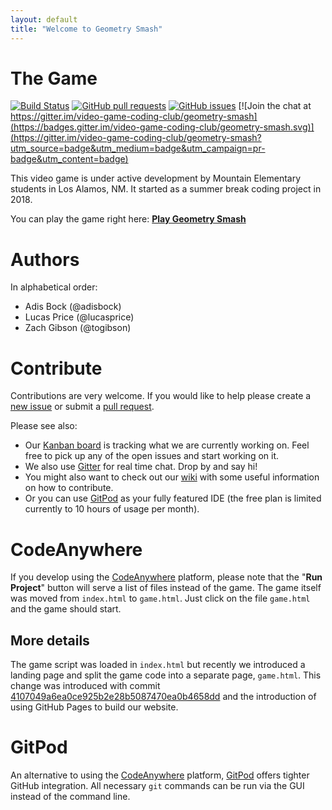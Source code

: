 ```yaml
---
layout: default
title: "Welcome to Geometry Smash"
---
```


# The Game

[![Build Status](https://www.travis-ci.com/video-game-coding-club/geometry-smash.svg?branch=master)](https://www.travis-ci.com/video-game-coding-club/geometry-smash)
[![GitHub pull requests](https://img.shields.io/github/issues-pr/video-game-coding-club/geometry-smash.svg)](https://github.com/video-game-coding-club/geometry-smash/pulls)
[![GitHub issues](https://img.shields.io/github/issues/video-game-coding-club/geometry-smash.svg)](https://github.com/video-game-coding-club/geometry-smash/issues)
[![Join the chat at https://gitter.im/video-game-coding-club/geometry-smash](https://badges.gitter.im/video-game-coding-club/geometry-smash.svg)](https://gitter.im/video-game-coding-club/geometry-smash?utm_source=badge&utm_medium=badge&utm_campaign=pr-badge&utm_content=badge)

This video game is under active development by Mountain Elementary
students in Los Alamos, NM. It started as a summer break coding
project in 2018.

You can play the game right here: [**Play Geometry Smash**](game.html)

# Authors

In alphabetical order:

- Adis Bock (@adisbock)
- Lucas Price (@lucasprice)
- Zach Gibson (@togibson)

# Contribute

Contributions are very welcome. If you would like to help please
  create a [new
  issue](https://github.com/video-game-coding-club/geometry-smash/issues)
  or submit a [pull
  request](https://github.com/video-game-coding-club/geometry-smash/pulls).

Please see also:

- Our [Kanban
  board](https://github.com/video-game-coding-club/geometry-smash/projects/1)
  is tracking what we are currently working on. Feel free to pick up
  any of the open issues and start working on it.
- We also use
  [Gitter](https://gitter.im/video-game-coding-club/geometry-smash)
  for real time chat. Drop by and say hi!
- You might also want to check out our
  [wiki](https://github.com/video-game-coding-club/geometry-smash/wiki)
  with some useful information on how to contribute.
- Or you can use
  [GitPod](https://gitpod.io#https://github.com/video-game-coding-club/geometry-smash)
  as your fully featured IDE (the free plan is limited currently to 10
  hours of usage per month).

# CodeAnywhere

If you develop using the [CodeAnywhere](https://codeanywhere.com/)
platform, please note that the "**Run Project**" button will serve a
list of files instead of the game. The game itself was moved from
`index.html` to `game.html`. Just click on the file `game.html` and
the game should start.

## More details

The game script was loaded in `index.html` but recently we introduced
a landing page and split the game code into a separate page,
`game.html`.  This change was introduced with commit
[4107049a6ea0ce925b2e28b5087470ea0b4658dd](https://github.com/video-game-coding-club/geometry-smash/commit/4107049a6ea0ce925b2e28b5087470ea0b4658dd)
and the introduction of using GitHub Pages to build our website.

# GitPod

An alternative to using the [CodeAnywhere](https://codeanywhere.com/)
platform,
[GitPod](https://gitpod.io#https://github.com/video-game-coding-club/geometry-smash)
offers tighter GitHub integration. All necessary `git` commands can be
run via the GUI instead of the command line.
